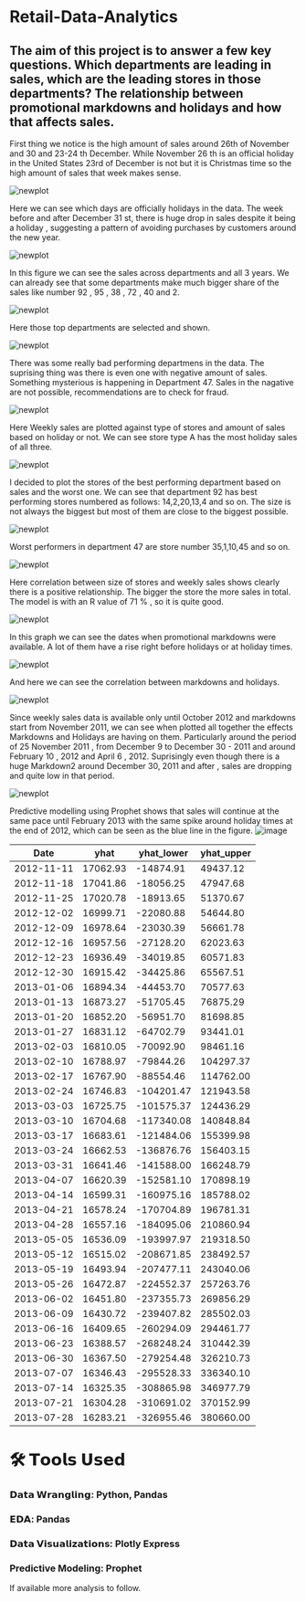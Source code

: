 # Retail-Data-Analytics

## The aim of this project is to answer a few key questions. Which departments are leading in sales, which are the leading stores in those departments? The relationship between promotional markdowns and holidays and how that affects sales.



First thing we notice is the high amount of sales around 26th of November and 30 and 23-24 th December. While November 26 th is an official holiday in the United States 23rd of December is not but it is Christmas time so the high amount of sales that week makes sense.

![newplot](https://github.com/user-attachments/assets/e5aa2d9d-d972-46d4-90e1-a72baa0ee1a4)

Here we can see which days are officially holidays in the data. The week before and after December 31 st, there is huge drop in sales despite it being a holiday , suggesting a pattern of avoiding purchases by customers around the new year.

![newplot](https://github.com/user-attachments/assets/cfec1d07-69b3-46c6-ae2b-22db56bd3d66)


In this figure we can see the sales across departments and all 3 years. We can already see that some departments make much bigger share of the sales like number 92 , 95 , 38 , 72 , 40 and 2.

![newplot](https://github.com/user-attachments/assets/84e6ebae-1530-418d-ba2b-74441c1ddd33)


Here those top departments are selected and shown.

![newplot](https://github.com/user-attachments/assets/7073199f-5782-41aa-8ba8-c02b00ba7d23)



There was some really bad performing departmens in the data. The suprising thing was there is even one with negative amount of sales. Something mysterious is happening in Department 47. Sales in the nagative are not possible, recommendations are to check for fraud.

![newplot](https://github.com/user-attachments/assets/40f9279d-d689-4640-a00d-37b013e08181)


Here Weekly sales are plotted against type of stores and amount of sales based on holiday or not. We can see store type A has the most holiday sales of all three.

![newplot](https://github.com/user-attachments/assets/d74e29e3-5157-4309-a883-36a6cce93779)



I decided to plot the stores of the best performing department based on sales and the worst one. We can see that department 92 has best performing stores numbered as follows: 14,2,20,13,4 and so on. The size is not always the biggest but most of them are close to the biggest possible.

![newplot](https://github.com/user-attachments/assets/06380c5a-8280-4816-b98c-67305e308455)


Worst performers in department 47 are store number 35,1,10,45 and so on.

![newplot](https://github.com/user-attachments/assets/1d8e61da-1c5d-43fc-9f63-d88b9f3602aa)



Here correlation between size of stores and weekly sales shows clearly there is a positive relationship. The bigger the store the more sales in total. The model is with an R value of 71 % , so it is quite good.

![newplot](https://github.com/user-attachments/assets/d9fd3189-a5d0-42d4-bdc7-7efca57fea60)


In this graph we can see the dates when promotional markdowns were available. A lot of them have a rise right before holidays or at holiday times.


![newplot](https://github.com/user-attachments/assets/19c8f870-e533-4829-b6fd-f17e7f5dcf1d)

And here we can see the correlation between markdowns and holidays.

![newplot](https://github.com/user-attachments/assets/e6fd74c7-927e-4943-8475-d6efe3b1facd)

Since weekly sales data is available only until October 2012 and markdowns start from November 2011, we can see when plotted all together the effects Markdowns and Holidays are having on them. Particularly around the period of 25 November 2011 , from December 9 to December 30 - 2011 and around February 10 , 2012 and April 6 , 2012. Suprisingly even though there is a huge Markdown2 around December 30, 2011 and after , sales are dropping and quite low in that period.


![newplot](https://github.com/user-attachments/assets/3af6299a-5be6-4538-a2fd-83b179905290)


Predictive modelling using Prophet shows that sales will continue at the same pace until February 2013 with the same spike around holiday times at the end of 2012, which can be seen as the blue line in the figure.
![image](https://github.com/user-attachments/assets/1e45cf3a-7dae-42ea-9cc4-23b820306a92)


| Date       | yhat        | yhat_lower      | yhat_upper      |
|------------|-------------|-----------------|-----------------|
| 2012-11-11 | 17062.93    | -14874.91       | 49437.12        |
| 2012-11-18 | 17041.86    | -18056.25       | 47947.68        |
| 2012-11-25 | 17020.78    | -18913.65       | 51370.67        |
| 2012-12-02 | 16999.71    | -22080.88       | 54644.80        |
| 2012-12-09 | 16978.64    | -23030.39       | 56661.78        |
| 2012-12-16 | 16957.56    | -27128.20       | 62023.63        |
| 2012-12-23 | 16936.49    | -34019.85       | 60571.83        |
| 2012-12-30 | 16915.42    | -34425.86       | 65567.51        |
| 2013-01-06 | 16894.34    | -44453.70       | 70577.63        |
| 2013-01-13 | 16873.27    | -51705.45       | 76875.29        |
| 2013-01-20 | 16852.20    | -56951.70       | 81698.85        |
| 2013-01-27 | 16831.12    | -64702.79       | 93441.01        |
| 2013-02-03 | 16810.05    | -70092.90       | 98461.16        |
| 2013-02-10 | 16788.97    | -79844.26       | 104297.37       |
| 2013-02-17 | 16767.90    | -88554.46       | 114762.00       |
| 2013-02-24 | 16746.83    | -104201.47      | 121943.58       |
| 2013-03-03 | 16725.75    | -101575.37      | 124436.29       |
| 2013-03-10 | 16704.68    | -117340.08      | 140848.84       |
| 2013-03-17 | 16683.61    | -121484.06      | 155399.98       |
| 2013-03-24 | 16662.53    | -136876.76      | 156403.15       |
| 2013-03-31 | 16641.46    | -141588.00      | 166248.79       |
| 2013-04-07 | 16620.39    | -152581.10      | 170898.19       |
| 2013-04-14 | 16599.31    | -160975.16      | 185788.02       |
| 2013-04-21 | 16578.24    | -170704.89      | 196781.31       |
| 2013-04-28 | 16557.16    | -184095.06      | 210860.94       |
| 2013-05-05 | 16536.09    | -193997.97      | 219318.50       |
| 2013-05-12 | 16515.02    | -208671.85      | 238492.57       |
| 2013-05-19 | 16493.94    | -207477.11      | 243040.06       |
| 2013-05-26 | 16472.87    | -224552.37      | 257263.76       |
| 2013-06-02 | 16451.80    | -237355.73      | 269856.29       |
| 2013-06-09 | 16430.72    | -239407.82      | 285502.03       |
| 2013-06-16 | 16409.65    | -260294.09      | 294461.77       |
| 2013-06-23 | 16388.57    | -268248.24      | 310442.39       |
| 2013-06-30 | 16367.50    | -279254.48      | 326210.73       |
| 2013-07-07 | 16346.43    | -295528.33      | 336340.10       |
| 2013-07-14 | 16325.35    | -308865.98      | 346977.79       |
| 2013-07-21 | 16304.28    | -310691.02      | 370152.99       |
| 2013-07-28 | 16283.21    | -326955.46      | 380660.00       |


# 🛠️ 𝗧𝗼𝗼𝗹𝘀 𝗨𝘀𝗲𝗱

### 𝗗𝗮𝘁𝗮 𝗪𝗿𝗮𝗻𝗴𝗹𝗶𝗻𝗴: Python, Pandas
### 𝗘𝗗𝗔: Pandas
### 𝗗𝗮𝘁𝗮 𝗩𝗶𝘀𝘂𝗮𝗹𝗶𝘇𝗮𝘁𝗶𝗼𝗻s: Plotly Express
### Predictive Modeling: Prophet

If available more analysis to follow.

